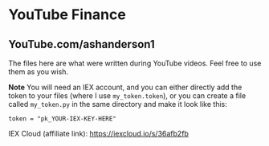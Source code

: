 # YouTube Finance
## YouTube.com/ashanderson1

The files here are what were written during YouTube videos. Feel free to use them as you wish. 

**Note** You will need an IEX account, and you can either directly add the token to your files (where I use `my_token.token`), or you can create a file called `my_token.py` in the same directory and make it look like this:

```
token = "pk_YOUR-IEX-KEY-HERE"
```

IEX Cloud (affiliate link): https://iexcloud.io/s/36afb2fb

